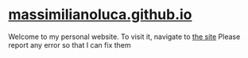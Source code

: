 # [massimilianoluca.github.io](https://massimilianoluca.github.io)
Welcome to my personal website. To visit it, navigate to [the site](https://massimilianoluca.github.io)
Please report any error so that I can fix them
